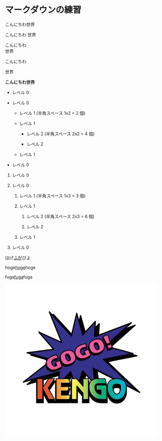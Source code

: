 # マークダウンの練習

こんにちわ世界

こんにちわ
世界

こんにちわ  
世界

こんにちわ

世界

**こんにちわ世界**

- レベル 0

- レベル 0

  - レベル 1 (半角スペース 1x2 = 2 個)

  - レベル 1

    - レベル 2 (半角スペース 2x2 = 4 個)

    - レベル 2

  - レベル 1

- レベル 0

1. レベル 0

1. レベル 0

   1. レベル 1 (半角スペース 1x3 = 3 個)

   1. レベル 1

      1. レベル 2 (半角スペース 2x3 = 6 個)

      1. レベル 2

   1. レベル 1

1. レベル 0

ほげ[ふが](https://github.com/)ぴよ

hoge[hoge](./hoge.md)hoge

fuga[fuga](./fuga/fuga.md)fuga

![ほげ](./hoge.png)
